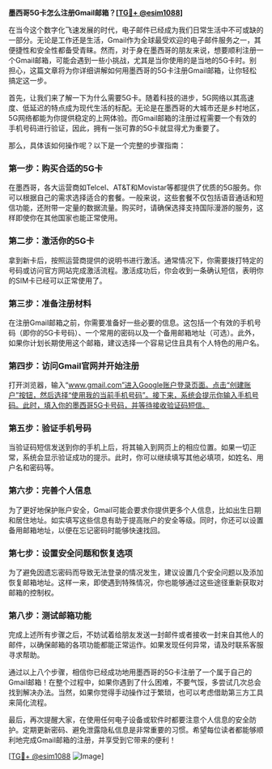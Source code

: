 **墨西哥5G卡怎么注册Gmail邮箱？[[TG💪+ @esim1088](https://t.me/s/esim1088)]**

在当今这个数字化飞速发展的时代，电子邮件已经成为我们日常生活中不可或缺的一部分。无论是工作还是生活，Gmail作为全球最受欢迎的电子邮件服务之一，其便捷性和安全性都备受青睐。然而，对于身在墨西哥的朋友来说，想要顺利注册一个Gmail邮箱，可能会遇到一些小挑战，尤其是当你使用的是当地的5G卡时。别担心，这篇文章将为你详细讲解如何用墨西哥的5G卡注册Gmail邮箱，让你轻松搞定这一步。

首先，让我们来了解一下为什么需要5G卡。随着科技的进步，5G网络以其高速度、低延迟的特点成为现代生活的标配。无论是在墨西哥的大城市还是乡村地区，5G网络都能为你提供稳定的上网体验。而Gmail邮箱的注册过程需要一个有效的手机号码进行验证，因此，拥有一张可靠的5G卡就显得尤为重要了。

那么，具体该如何操作呢？以下是一个完整的步骤指南：

### 第一步：购买合适的5G卡

在墨西哥，各大运营商如Telcel、AT&T和Movistar等都提供了优质的5G服务。你可以根据自己的需求选择适合的套餐。一般来说，这些套餐不仅包括语音通话和短信功能，还附带一定量的数据流量。购买时，请确保选择支持国际漫游的服务，这样即使你在其他国家也能正常使用。

### 第二步：激活你的5G卡

拿到新卡后，按照运营商提供的说明书进行激活。通常情况下，你需要拨打特定的号码或访问官方网站完成激活流程。激活成功后，你会收到一条确认短信，表明你的SIM卡已经可以正常使用了。

### 第三步：准备注册材料

在注册Gmail邮箱之前，你需要准备好一些必要的信息。这包括一个有效的手机号码（即你的5G卡号码）、一个常用的密码以及一个备用邮箱地址（可选）。此外，如果你计划长期使用这个邮箱，建议选择一个容易记住且具有个人特色的用户名。

### 第四步：访问Gmail官网并开始注册

打开浏览器，输入“www.gmail.com”进入Google账户登录页面。点击“创建账户”按钮，然后选择“使用我的当前手机号码”。接下来，系统会提示你输入手机号码。此时，填入你的墨西哥5G卡号码，并等待接收验证码短信。

### 第五步：验证手机号码

当验证码短信发送到你的手机上后，将其输入到网页上的相应位置。如果一切正常，系统会显示验证成功的提示。此时，你可以继续填写其他必填项，如姓名、用户名和密码等。

### 第六步：完善个人信息

为了更好地保护账户安全，Gmail可能会要求你提供更多个人信息，比如出生日期和居住地址。如实填写这些信息有助于提高账户的安全等级。同时，你还可以设置备用邮箱地址，以便在忘记密码时能够快速找回。

### 第七步：设置安全问题和恢复选项

为了避免因遗忘密码而导致无法登录的情况发生，建议设置几个安全问题以及添加恢复邮箱地址。这样一来，即使遇到特殊情况，你也能够通过这些途径重新获取对邮箱的控制权。

### 第八步：测试邮箱功能

完成上述所有步骤之后，不妨试着给朋友发送一封邮件或者接收一封来自其他人的邮件，以确保邮箱的各项功能都能正常运作。如果发现任何异常，请及时联系客服寻求帮助。

通过以上八个步骤，相信你已经成功地用墨西哥的5G卡注册了一个属于自己的Gmail邮箱！在整个过程中，如果你遇到了什么困难，不要气馁，多尝试几次总会找到解决办法。当然，如果你觉得手动操作过于繁琐，也可以考虑借助第三方工具来简化流程。

最后，再次提醒大家，在使用任何电子设备或软件时都要注意个人信息的安全防护。定期更新密码、避免泄露隐私信息是非常重要的习惯。希望每位读者都能够顺利地完成Gmail邮箱的注册，并享受到它带来的便利！

[[TG💪+ @esim1088](https://t.me/s/esim1088) ![Image](https://i.postimg.cc/4NQfJmqS/Snipaste-2025-05-13-00-14-12.png)]